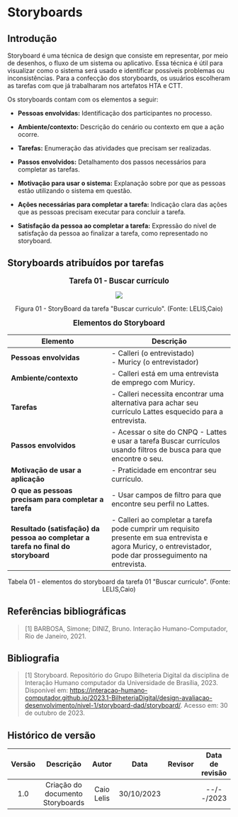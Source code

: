 # Storyboards 

## Introdução

Storyboard é uma técnica de design que consiste em representar, por meio de desenhos, o fluxo de um sistema ou aplicativo. Essa técnica é útil para visualizar como o sistema será usado e identificar possíveis problemas ou inconsistências. Para a confecção dos storyboards, os usuários escolheram as tarefas com que já trabalharam nos artefatos HTA e CTT.

Os storyboards contam com os elementos a seguir:


- **Pessoas envolvidas:** Identificação dos participantes no processo.
  
- **Ambiente/contexto:** Descrição do cenário ou contexto em que a ação ocorre.

- **Tarefas:** Enumeração das atividades que precisam ser realizadas.

- **Passos envolvidos:** Detalhamento dos passos necessários para completar as tarefas.

- **Motivação para usar o sistema:** Explanação sobre por que as pessoas estão utilizando o sistema em questão.

- **Ações necessárias para completar a tarefa:** Indicação clara das ações que as pessoas precisam executar para concluir a tarefa.

- **Satisfação da pessoa ao completar a tarefa:** Expressão do nível de satisfação da pessoa ao finalizar a tarefa, como representado no storyboard.


## Storyboards atribuídos por tarefas

<p align="center">
    <strong><span style="font-size: larger;">Tarefa 01 - Buscar currículo</span></strong>
</p>



<div align="center">
    <img src="../assets/sotryboardBuscarCurriculo.jpeg" style="width:3g0vw"/>
    <p> Figura 01 - StoryBoard da tarefa "Buscar curriculo". (Fonte: LELIS,Caio) </p> 
</div>


<p align="center">
    <strong><span style="font-size: larger;">Elementos do Storyboard </span></strong>
</p>

| Elemento                     | Descrição                                                                                      |
|------------------------------|--------------------------------------------------------------------------------------------------|
| **Pessoas envolvidas**       | - Calleri (o entrevistado) <br> - Muricy (o entrevistador)                                     |
| **Ambiente/contexto**        | - Calleri está em uma entrevista de emprego com Muricy.                                        |
| **Tarefas**                  | - Calleri necessita encontrar uma alternativa para achar seu currículo Lattes esquecido para a entrevista. |
| **Passos envolvidos**        | - Acessar o site do CNPQ - Lattes e usar a tarefa Buscar currículos usando filtros de busca para que encontre o seu. |
| **Motivação de usar a aplicação** | - Praticidade em encontrar seu currículo.                                                     |
| **O que as pessoas precisam para completar a tarefa** | - Usar campos de filtro para que encontre seu perfil no Lattes. |                                                       |
| **Resultado (satisfação) da pessoa ao completar a tarefa no final do storyboard** | - Calleri ao completar a tarefa pode cumprir um requisito presente em sua entrevista e agora Muricy, o entrevistador, pode dar prosseguimento na entrevista. |

<p align="center">
Tabela 01 - elementos do storyboard da tarefa 01 "Buscar curriculo". (Fonte: LELIS,Caio)
</p>



## **Referências bibliográficas**

> [1] BARBOSA, Simone; DINIZ, Bruno. Interação Humano-Computador, Rio de Janeiro, 2021.

## **Bibliografia**

 > [1] Storyboard. Repositório do Grupo Bilheteria Digital da disciplina de Interação Humano computador da Universidade de Brasília, 2023. Disponível em: <https://interacao-humano-computador.github.io/2023.1-BilheteriaDigital/design-avaliacao-desenvolvimento/nivel-1/storyboard-dad/storyboard/>. Acesso em: 30 de outubro de 2023.

## **Histórico de versão**

| Versão |          Descrição              |     Autor      |      Data      |   Revisor     |    Data de revisão    |  
|:------:|:-------------------------------:|:--------------:|:--------------:|:-------------:|:---------------------:|
| 1.0    | Criação do documento Storyboards | Caio Lelis | 30/10/2023 |  | --/--/2023 |
